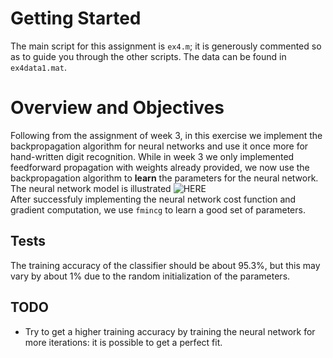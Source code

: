# Getting Started
The main script for this assignment is `ex4.m`; it is generously commented so as to guide you through the other scripts. 
The data can be found in `ex4data1.mat`.
# Overview and Objectives
Following from the assignment of week 3, in this exercise we implement the backpropagation algorithm for neural networks and use it once more for hand-written digit recognition. 
While in week 3 we only implemented feedforward propagation with weights already provided, we now use the backpropagation algorithm to **learn** the parameters for the neural network.
The neural network model is illustrated ![HERE](https://github.com/fredbeaupre/Machine-Learning-Course/edit/master/week4/nn_model.png)  
After successfuly implementing the neural network cost function and gradient computation, we use `fmincg` to learn a good set of parameters.
## Tests
The training accuracy of the classifier should be about 95.3%, but this may vary by about 1% due to the random initialization of the parameters.
## TODO 
- Try to get a higher training accuracy by training the neural network for more iterations: it is possible to get a perfect fit.
